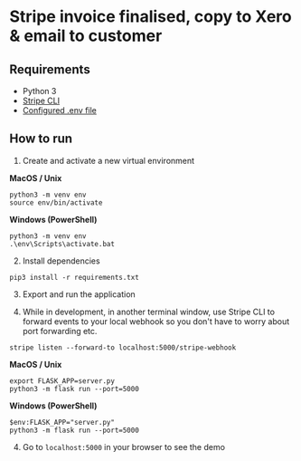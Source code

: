 # Stripe invoice finalised, copy to Xero & email to customer

## Requirements

- Python 3
- [Stripe CLI](https://stripe.com/docs/stripe-cli)
- [Configured .env file](.env-example)

## How to run

1. Create and activate a new virtual environment

**MacOS / Unix**

```
python3 -m venv env
source env/bin/activate
```

**Windows (PowerShell)**

```
python3 -m venv env
.\env\Scripts\activate.bat
```

2. Install dependencies

```
pip3 install -r requirements.txt
```

3. Export and run the application

4. While in development, in another terminal window, use Stripe CLI to forward events to your local webhook so you don't have to worry about port forwarding etc.

```
stripe listen --forward-to localhost:5000/stripe-webhook
```

**MacOS / Unix**

```
export FLASK_APP=server.py
python3 -m flask run --port=5000
```

**Windows (PowerShell)**

```
$env:FLASK_APP="server.py"
python3 -m flask run --port=5000
```

4. Go to `localhost:5000` in your browser to see the demo
